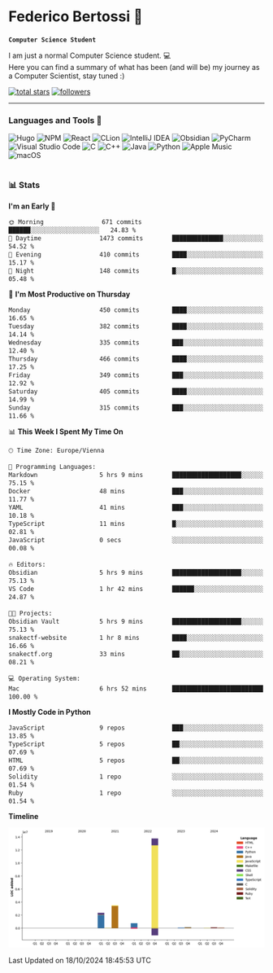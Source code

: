 # Federico Bertossi 🚀

**`Computer Science Student`**

[//]: # (Thanks to @ForrestKnight for the inspiration.)

<!-- TODO: Insert a banner image -->

I am just a normal Computer Science student. 💻 </br>
Here you can find a summary of what has been (and will be) my journey as a Computer Scientist, stay tuned :)

   <p>
      <a href="https://github.com/mrBymax?tab=repositories&sort=stargazers">
         <img alt="total stars" title="Total stars on GitHub" src="https://custom-icon-badges.demolab.com/github/stars/mrBymax?color=55960c&style=for-the-badge&labelColor=488207&logo=star"/></a>
<a href="https://github.com/mrBymax?tab=followers">
         <img alt="followers" title="Follow me on Github" src="https://custom-icon-badges.demolab.com/github/followers/mrBymax?color=236ad3&labelColor=1155ba&style=for-the-badge&logo=person-add&label=Follow&logoColor=white"/></a>
   </p>

---

<!-- TODO: Insert a GIF -->
### Languages and Tools 🧰

<!-- TODO: Change it with shields -->
![Hugo](https://img.shields.io/badge/Hugo-black.svg?style=for-the-badge&logo=Hugo)
![NPM](https://img.shields.io/badge/NPM-%23CB3837.svg?style=for-the-badge&logo=npm&logoColor=white)
![React](https://img.shields.io/badge/react-%2320232a.svg?style=for-the-badge&logo=react&logoColor=%2361DAFB)
![CLion](https://img.shields.io/badge/CLion-black?style=for-the-badge&logo=clion&logoColor=white)
![IntelliJ IDEA](https://img.shields.io/badge/IntelliJIDEA-000000.svg?style=for-the-badge&logo=intellij-idea&logoColor=white)
![Obsidian](https://img.shields.io/badge/Obsidian-%23483699.svg?style=for-the-badge&logo=obsidian&logoColor=white)
![PyCharm](https://img.shields.io/badge/pycharm-143?style=for-the-badge&logo=pycharm&logoColor=black&color=black&labelColor=green)
![Visual Studio Code](https://img.shields.io/badge/Visual%20Studio%20Code-0078d7.svg?style=for-the-badge&logo=visual-studio-code&logoColor=white)
![C](https://img.shields.io/badge/c-%2300599C.svg?style=for-the-badge&logo=c&logoColor=white)
![C++](https://img.shields.io/badge/c++-%2300599C.svg?style=for-the-badge&logo=c%2B%2B&logoColor=white)
![Java](https://img.shields.io/badge/java-%23ED8B00.svg?style=for-the-badge&logo=openjdk&logoColor=white)
![Python](https://img.shields.io/badge/python-3670A0?style=for-the-badge&logo=python&logoColor=ffdd54)
![Apple Music](https://img.shields.io/badge/Apple_Music-9933CC?style=for-the-badge&logo=apple-music&logoColor=white)
![macOS](https://img.shields.io/badge/mac%20os-000000?style=for-the-badge&logo=macos&logoColor=F0F0F0)


#

### 📊 Stats

<!-- ![My GitHub stats](https://github-readme-stats.vercel.app/api?username=mrBymax&show_icons=true&theme=dracula) -->


<!--START_SECTION:waka-->
**I'm an Early 🐤** 

```text
🌞 Morning                671 commits         ██████░░░░░░░░░░░░░░░░░░░   24.83 % 
🌆 Daytime                1473 commits        ██████████████░░░░░░░░░░░   54.52 % 
🌃 Evening                410 commits         ████░░░░░░░░░░░░░░░░░░░░░   15.17 % 
🌙 Night                  148 commits         █░░░░░░░░░░░░░░░░░░░░░░░░   05.48 % 
```
📅 **I'm Most Productive on Thursday** 

```text
Monday                   450 commits         ████░░░░░░░░░░░░░░░░░░░░░   16.65 % 
Tuesday                  382 commits         ████░░░░░░░░░░░░░░░░░░░░░   14.14 % 
Wednesday                335 commits         ███░░░░░░░░░░░░░░░░░░░░░░   12.40 % 
Thursday                 466 commits         ████░░░░░░░░░░░░░░░░░░░░░   17.25 % 
Friday                   349 commits         ███░░░░░░░░░░░░░░░░░░░░░░   12.92 % 
Saturday                 405 commits         ████░░░░░░░░░░░░░░░░░░░░░   14.99 % 
Sunday                   315 commits         ███░░░░░░░░░░░░░░░░░░░░░░   11.66 % 
```


📊 **This Week I Spent My Time On** 

```text
🕑︎ Time Zone: Europe/Vienna

💬 Programming Languages: 
Markdown                 5 hrs 9 mins        ███████████████████░░░░░░   75.15 % 
Docker                   48 mins             ███░░░░░░░░░░░░░░░░░░░░░░   11.77 % 
YAML                     41 mins             ███░░░░░░░░░░░░░░░░░░░░░░   10.18 % 
TypeScript               11 mins             █░░░░░░░░░░░░░░░░░░░░░░░░   02.81 % 
JavaScript               0 secs              ░░░░░░░░░░░░░░░░░░░░░░░░░   00.08 % 

🔥 Editors: 
Obsidian                 5 hrs 9 mins        ███████████████████░░░░░░   75.13 % 
VS Code                  1 hr 42 mins        ██████░░░░░░░░░░░░░░░░░░░   24.87 % 

🐱‍💻 Projects: 
Obsidian Vault           5 hrs 9 mins        ███████████████████░░░░░░   75.13 % 
snakectf-website         1 hr 8 mins         ████░░░░░░░░░░░░░░░░░░░░░   16.66 % 
snakectf.org             33 mins             ██░░░░░░░░░░░░░░░░░░░░░░░   08.21 % 

💻 Operating System: 
Mac                      6 hrs 52 mins       █████████████████████████   100.00 % 
```

**I Mostly Code in Python** 

```text
JavaScript               9 repos             ███░░░░░░░░░░░░░░░░░░░░░░   13.85 % 
TypeScript               5 repos             ██░░░░░░░░░░░░░░░░░░░░░░░   07.69 % 
HTML                     5 repos             ██░░░░░░░░░░░░░░░░░░░░░░░   07.69 % 
Solidity                 1 repo              ░░░░░░░░░░░░░░░░░░░░░░░░░   01.54 % 
Ruby                     1 repo              ░░░░░░░░░░░░░░░░░░░░░░░░░   01.54 % 
```



**Timeline**

![Lines of Code chart](https://raw.githubusercontent.com/mrBymax/mrBymax/main/assets/bar_graph.png)


 Last Updated on 18/10/2024 18:45:53 UTC
<!--END_SECTION:waka-->


[linkedin]: https://linkedin.com/federico-bertossi
[website]:  https://www.federicobertossi.com

</details>
